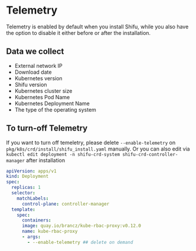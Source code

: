 # Telemetry

Telemetry is enabled by default when you install Shifu, while you also have the option to disable it either before or after the installation.

## Data we collect

- External network IP
- Download date
- Kubernetes version
- Shifu version
- Kubernetes cluster size
- Kubernetes Pod Name 
- Kubernetes Deployment Name
- The type of the operating system

## To turn-off Telemetry

If you want to turn off temeletry, please delete `--enable-telemetry` on `pkg/k8s/crd/install/shifu_install.yaml` manually.
Or you can also edit via `kubectl edit deployment -n shifu-crd-system shifu-crd-controller-manager` after installation

```yaml
apiVersion: apps/v1
kind: Deployment
spec:
  replicas: 1
  selector:
    matchLabels:
      control-plane: controller-manager
  template:
    spec:
      containers:
      image: quay.io/brancz/kube-rbac-proxy:v0.12.0
      name: kube-rbac-proxy
      - args:
        - --enable-telemetry ## delete on demand
```
